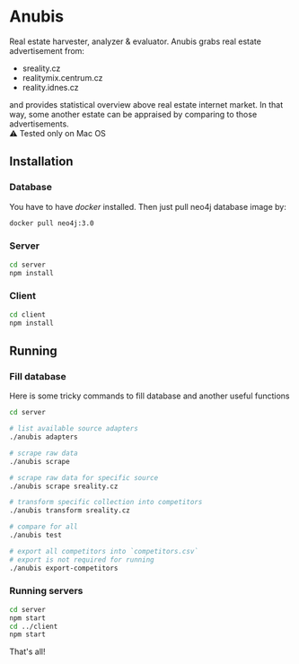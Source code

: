 # Anubis
Real estate harvester, analyzer & evaluator. Anubis grabs real estate advertisement from:
- sreality.cz
- realitymix.centrum.cz
- reality.idnes.cz

and provides statistical overview above real estate internet market. In that way, some another estate can be appraised by comparing to those advertisements.  
⚠️ Tested only on Mac OS
## Installation
### Database
You have to have *docker* installed. Then just pull neo4j database image by:
```bash
docker pull neo4j:3.0
```
### Server
```bash
cd server
npm install
```

### Client
```bash
cd client
npm install
```
## Running
### Fill database
Here is some tricky commands to fill database and another useful functions
```bash
cd server

# list available source adapters
./anubis adapters

# scrape raw data
./anubis scrape

# scrape raw data for specific source
./anubis scrape sreality.cz

# transform specific collection into competitors
./anubis transform sreality.cz

# compare for all
./anubis test

# export all competitors into `competitors.csv`
# export is not required for running
./anubis export-competitors
```
### Running servers
```bash
cd server
npm start
cd ../client
npm start
```
That's all!
